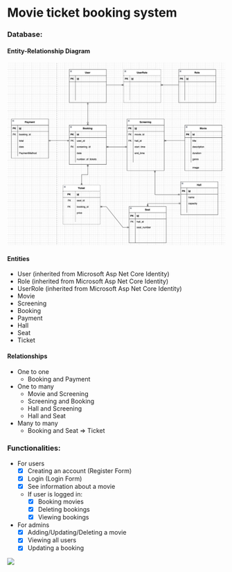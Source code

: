 # Movie ticket booking system 

### __Database__:


#### __Entity-Relationship Diagram__
![](/MovieTicketBooking_Frontend/src/assets/diagrama.png)

#### __Entities__
- User (inherited from Microsoft Asp Net Core Identity)
- Role (inherited from Microsoft Asp Net Core Identity)
- UserRole (inherited from Microsoft Asp Net Core Identity)
- Movie
- Screening
- Booking
- Payment
- Hall
- Seat
- Ticket
    

#### __Relationships__
- One to one
    - Booking and Payment
- One to many
    - Movie and Screening
    - Screening and Booking
    - Hall and Screening
    - Hall and Seat
- Many to many
    - Booking and Seat => Ticket

### __Functionalities__:

- For users
    - [x] Creating an account (Register Form)
    - [x] Login (Login Form)
    - [x] See information about a movie 
    - If user is logged in:
        - [x] Booking movies
        - [x] Deleting bookings
        - [x] Viewing bookings
- For admins
    - [x] Adding/Updating/Deleting a movie
    - [x] Viewing all users
    - [x] Updating a booking

![](/MovieTicketBooking_Frontend/src/assets/centralCinema.gif)

